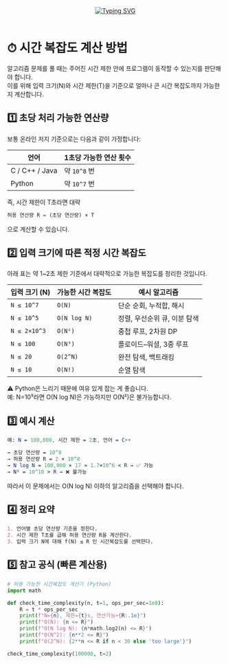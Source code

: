 <div align="center">
    <a href="https://git.io/typing-svg"><img src="https://readme-typing-svg.demolab.com?font=Black+Han+Sans&size=40&duration=2500&pause=1000&center=true&vCenter=true&width=435&lines=Problem+solving" alt="Typing SVG" /></a>
</div>

<br>

# ⏱ 시간 복잡도 계산 방법

알고리즘 문제를 풀 때는 주어진 시간 제한 안에 프로그램이 동작할 수 있는지를 판단해야 합니다.  
이를 위해 입력 크기(N)와 시간 제한(T)을 기준으로 얼마나 큰 시간 복잡도까지 가능한지 계산합니다.

## 1️⃣ 초당 처리 가능한 연산량

보통 온라인 저지 기준으로는 다음과 같이 가정합니다:

| 언어 | 1초당 가능한 연산 횟수 |
|------|------------------|
| C / C++ / Java | 약 `10^8` 번 |
| Python | 약 `10^7` 번 |

즉, 시간 제한이 T초라면 대략

```r
허용 연산량 R = (초당 연산량) × T
```

으로 계산할 수 있습니다.

## 2️⃣ 입력 크기에 따른 적정 시간 복잡도

아래 표는 약 1~2초 제한 기준에서 대략적으로 가능한 복잡도를 정리한 것입니다.

| 입력 크기 (N) | 가능한 시간 복잡도 | 예시 알고리즘 |
|----------------|----------------|----------------|
| `N ≤ 10^7` | `O(N)` | 단순 순회, 누적합, 해시 |
| `N ≤ 10^5` | `O(N log N)` | 정렬, 우선순위 큐, 이분 탐색 |
| `N ≤ 2×10^3` | `O(N²)` | 중첩 루프, 2차원 DP |
| `N ≤ 100` | `O(N³)` | 플로이드–워셜, 3중 루프 |
| `N ≤ 20` | `O(2^N)` | 완전 탐색, 백트래킹 |
| `N ≤ 10` | `O(N!)` | 순열 탐색 |

⚠️ Python은 느리기 때문에 여유 있게 잡는 게 좋습니다.  
예: N=10⁵라면 O(N log N)은 가능하지만 O(N²)은 불가능합니다.

## 3️⃣ 예시 계산

```mathematica
예: N = 100,000, 시간 제한 = 2초, 언어 = C++

→ 초당 연산량 = 10^8
→ 허용 연산량 R = 2 × 10^8
→ N log N = 100,000 × 17 ≈ 1.7×10^6 < R → ✅ 가능
→ N² = 10^10 > R → ❌ 불가능
```

따라서 이 문제에서는 O(N log N) 이하의 알고리즘을 선택해야 합니다.

## 4️⃣ 정리 요약

```markdown
1. 언어별 초당 연산량 기준을 정한다.
2. 시간 제한 T초를 곱해 허용 연산량 R을 계산한다.
3. 입력 크기 N에 대해 f(N) ≤ R 인 시간복잡도를 선택한다.
```

## 5️⃣ 참고 공식 (빠른 계산용)

```python
# 허용 가능한 시간복잡도 계산기 (Python)
import math

def check_time_complexity(n, t=1, ops_per_sec=1e8):
    R = t * ops_per_sec
    print(f"N={n}, 제한={t}s, 연산가능≈{R:.1e}")
    print(f"O(N): {n <= R}")
    print(f"O(N log N): {n*math.log2(n) <= R}")
    print(f"O(N^2): {n**2 <= R}")
    print(f"O(2^N): {2**n <= R if n < 30 else 'too large'}")

check_time_complexity(100000, t=2)
```
